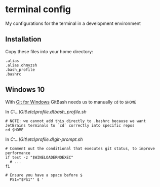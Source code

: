 # terminal config

My configurations for the terminal in a development environment

## Installation

Copy these files into your home directory:

```
.alias
.alias.ohmyzsh
.bash_profile
.bashrc
```

## Windows 10

With [Git for Windows](https://gitforwindows.org/) GitBash needs us to manually `cd` to `$HOME`

In *C:\...\Git\etc\profile.d\bash_profile.sh*
 
```shell script
# NOTE: we cannot add this directly to .bashrc because we want JetBrains terminals to `cd` correctly into specific repos
cd $HOME
```

In *C:\...\Git\etc\profile.d\git-prompt.sh*

```shell script
# Comment out the conditional that executes git status, to improve performance
if test -z "$WINELOADERNOEXEC"
  # ...
fi

# Ensure you have a space before $
  PS1="$PS1"' $ '
``` 
